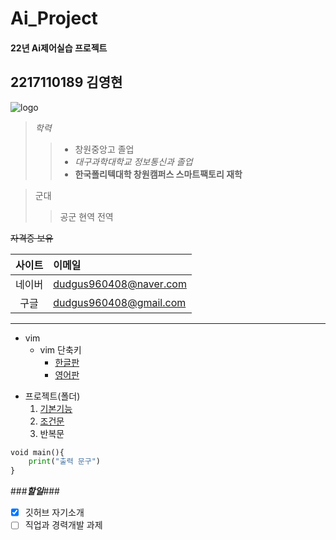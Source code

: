 # Ai_Project

#### 22년 Ai제어실습 프로젝트

## 2217110189 김영현

![logo](https://file.mk.co.kr/meet/neds/2022/03/image_readtop_2022_266263_16480620634983755.jpg)

> *학력*
>>+ 창원중앙고 졸업
>>+ *대구과학대학교 정보통신과 졸업*
>>+ **한국폴리텍대학 창원캠퍼스 스마트팩토리 재학**

> 군대
>> 공군 현역 전역

~~자격증 보유~~

|사이트|이메일|
|:---:|:---|
|네이버|dudgus960408@naver.com|
|구글|dudgus960408@gmail.com|

------------------------------

* vim
     * vim 단축키
         * [한글판](https://github.com/surplus1492/Ai_Project/blob/main/VIM%20Cheat%20Sheet.pdf)
         * [영어판](https://github.com/surplus1492/Ai_Project/blob/main/vim-commands-cheat-sheet-by-pnap.pdf)

- 프로젝트(폴더)
    1. [기본기능](https://github.com/surplus1492/Ai_Project/tree/main/src/1.basic)
    1. [조건문](https://github.com/surplus1492/Ai_Project/tree/main/src/2.if)
    1. 반복문

```python
void main(){
    print("출력 문구")
}
```


###***할일***###
- [x] 깃허브 자기소개
- [ ] 직업과 경력개발 과제
